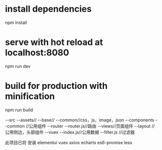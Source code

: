 
# install dependencies
npm install

# serve with hot reload at localhost:8080
npm run dev

# build for production with minification
npm run build

--src
   --assets//
   --base//
   --common//css，js，image，json
   --components
      --common //公用组件
   --router
      --router.js//路由
   --views//页面组件
     --layout //公用侧边，头部组件
   --vuex
      --index.js//公用数据
    --filter.js //过滤器

此项目已将 安装
   elementui
   vuex
   axios
   echarts
   es6-promise
   less
